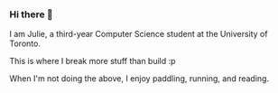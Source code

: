 ### Hi there 👋

I am Julie, a third-year Computer Science student at the University of Toronto.

This is where I break more stuff than build :p

When I'm not doing the above, I enjoy paddling, running, and reading.


<!--
**jltng/jltng** is a ✨ _special_ ✨ repository because its `README.md` (this file) appears on your GitHub profile.

Here are some ideas to get you started:

- 🔭 I’m currently working on ...
- 🌱 I’m currently learning ...
- 👯 I’m looking to collaborate on ...
- 🤔 I’m looking for help with ...
- 💬 Ask me about ...
- 📫 How to reach me: ...
- 😄 Pronouns: ...
- ⚡ Fun fact: ...
-->
